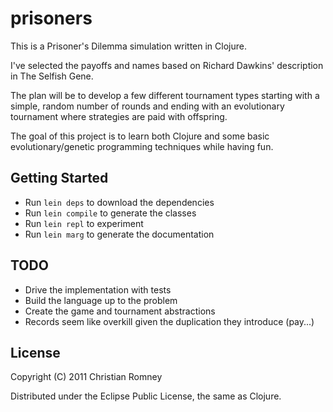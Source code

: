 # prisoners

This is a Prisoner's Dilemma simulation written in Clojure.

I've selected the payoffs and names based on
Richard Dawkins' description in The Selfish Gene.

The plan will be to develop a few different tournament types
starting with a simple, random number of rounds and ending 
with an evolutionary tournament where strategies are paid
with offspring.

The goal of this project is to learn both Clojure and some
basic evolutionary/genetic programming techniques while
having fun.

## Getting Started

- Run ```lein deps``` to download the dependencies
- Run ```lein compile``` to generate the classes
- Run ```lein repl``` to experiment
- Run ```lein marg``` to generate the documentation

## TODO

- Drive the implementation with tests
- Build the language up to the problem
- Create the game and tournament abstractions
- Records seem like overkill given the duplication they introduce (pay...)

## License

Copyright (C) 2011 Christian Romney

Distributed under the Eclipse Public License, the same as Clojure.
